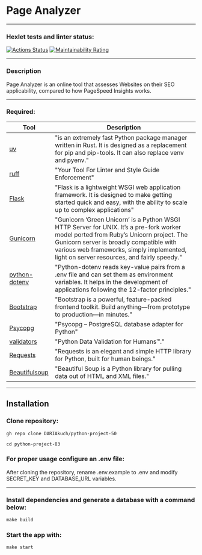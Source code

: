 # Page Analyzer
****
### Hexlet tests and linter status:
[![Actions Status](https://github.com/DARIAkuch/python-project-83/actions/workflows/hexlet-check.yml/badge.svg)](https://github.com/DARIAkuch/python-project-83/actions)
[![Maintainability Rating](https://sonarcloud.io/api/project_badges/measure?project=DARIAkuch_python-project-83&metric=sqale_rating)](https://sonarcloud.io/summary/new_code?id=DARIAkuch_python-project-83)

****

### Description
Page Analyzer is an online tool that assesses Websites on their SEO applicability, compared to how PageSpeed Insights works. 

****

### Required:


| Tool                                                                             | Description                                                                                                                                                                                                                                                                 |
|----------------------------------------------------------------------------------|-----------------------------------------------------------------------------------------------------------------------------------------------------------------------------------------------------------------------------------------------------------------------------|
| [uv](https://docs.astral.sh/uv/)                                                 | "is an extremely fast Python package manager written in Rust. It is designed as a replacement for pip and pip-tools. It can also replace venv and pyenv."                                                                                                                   |            |
| [ruff](https://docs.astral.sh/ruff/)                                             | "Your Tool For Linter and Style Guide Enforcement"                                                                                                                                                                                                                          |
| [Flask](https://flask.palletsprojects.com/en/stable/)                            | "Flask is a lightweight WSGI web application framework. It is designed to make getting started quick and easy, with the ability to scale up to complex applications"                                                                                                        |
| [Gunicorn](https://docs.gunicorn.org/en/latest/index.html)                       | "Gunicorn ‘Green Unicorn’ is a Python WSGI HTTP Server for UNIX. It’s a pre-fork worker model ported from Ruby’s Unicorn project. The Gunicorn server is broadly compatible with various web frameworks, simply implemented, light on server resources, and fairly speedy." |
| [python-dotenv](https://pypi.org/project/python-dotenv/)                         | "Python-dotenv reads key-value pairs from a .env file and can set them as environment variables. It helps in the development of applications following the 12-factor principles."                                                                                           |
| [Bootstrap](https://getbootstrap.com/docs/5.3/getting-started/introduction/)     | "Bootstrap is a powerful, feature-packed frontend toolkit. Build anything—from prototype to production—in minutes."                                                                                                                                                         |
| [Psycopg](https://getbootstrap.com/docs/5.3/getting-started/introduction/)       | "Psycopg – PostgreSQL database adapter for Python"                                                                                                                                                                                                                          |
| [validators](https://validators.readthedocs.io/en/latest/#module-validators.url) | "Python Data Validation for Humans™."                                                                                                                                                                                                                                       |
| [Requests](https://requests.readthedocs.io/en/latest/)                           | "Requests is an elegant and simple HTTP library for Python, built for human beings."                                                                                                                                                                                        |
| [Beautifulsoup](https://www.crummy.com/software/BeautifulSoup/bs4/doc/)          | "Beautiful Soup is a Python library for pulling data out of HTML and XML files."                                                                                                                                                                                            |
---

## Installation
### Clone repository:
```
gh repo clone DARIAkuch/python-project-50
```
```
cd python-project-83
```
### For proper usage configure an .env file:
After cloning the repository, rename .env.example to .env and modify SECRET_KEY and DATABASE_URL variables.

****
### Install dependencies and generate a database with a command below:
```
make build
```
### Start the app with:

```
make start
```